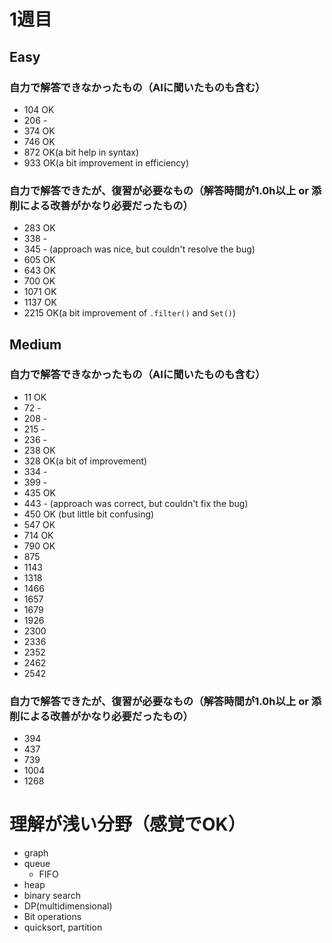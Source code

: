 # 1週目
## Easy
### 自力で解答できなかったもの（AIに聞いたものも含む）
- 104 OK
- 206 -
- 374 OK
- 746 OK
- 872 OK(a bit help in syntax)
- 933 OK(a bit improvement in efficiency)
### 自力で解答できたが、復習が必要なもの（解答時間が1.0h以上 or 添削による改善がかなり必要だったもの）
- 283 OK
- 338 -
- 345 - (approach was nice, but couldn't resolve the bug)
- 605 OK
- 643 OK
- 700 OK
- 1071 OK
- 1137 OK
- 2215 OK(a bit improvement of `.filter()` and `Set()`)

## Medium
### 自力で解答できなかったもの（AIに聞いたものも含む）
- 11 OK
- 72 -
- 208 -
- 215 - 
- 236 - 
- 238 OK
- 328 OK(a bit of improvement)
- 334 - 
- 399 - 
- 435 OK
- 443 - (approach was correct, but couldn't fix the bug)
- 450 OK (but little bit confusing)
- 547 OK
- 714 OK
- 790 OK
- 875
- 1143
- 1318
- 1466
- 1657
- 1679
- 1926
- 2300
- 2336
- 2352
- 2462
- 2542
### 自力で解答できたが、復習が必要なもの（解答時間が1.0h以上 or 添削による改善がかなり必要だったもの）
- 394
- 437
- 739
- 1004
- 1268

# 理解が浅い分野（感覚でOK）
- graph
- queue
  - FIFO
- heap
- binary search
- DP(multidimensional)
- Bit operations
- quicksort, partition

